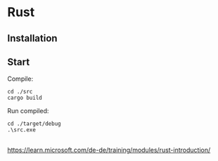 # Rust

## Installation

## Start

Compile:

```
cd ./src
cargo build
```

Run compiled:

```
cd ./target/debug
.\src.exe
```

##

https://learn.microsoft.com/de-de/training/modules/rust-introduction/
